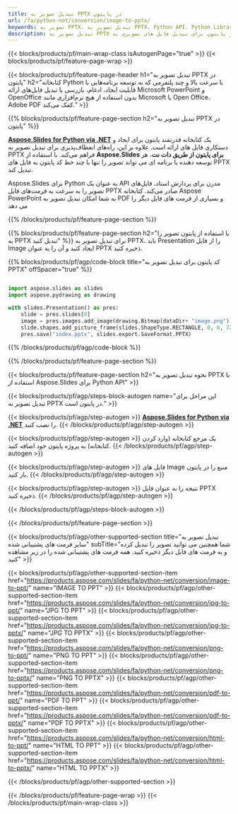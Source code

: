 ```yaml
---
title: تبدیل تصویر به PPTX در پایتون
url: /fa/python-net/conversion/image-to-pptx/
keywords: تصویر به PPTX، تبدیل تصویر به PPTX، Python API، Python Library، Image، PPTX
description: تبدیل تصویر به PPTX در پایتون برای تبدیل فایل های تصویری به PDF از API کتابخانه پایتون استفاده کنید
---
```


{{< blocks/products/pf/main-wrap-class isAutogenPage="true" >}}
{{< blocks/products/pf/feature-page-wrap >}}

{{< blocks/products/pf/feature-page-header h1="تبدیل تصویر به PPTX در پایتون" h2="کتابخانه Python با سرعت بالا و چند پلتفرمی که به توسعه برنامه‌هایی با قابلیت ایجاد، ادغام، بازرسی یا تبدیل فایل‌های ارائه Microsoft PowerPoint و OpenOffice بدون استفاده از هیچ نرم‌افزاری مانند Microsoft یا Open Office، Adobe PDF کمک می‌کند." >}}

{{% blocks/products/pf/feature-page-section h2="تبدیل تصویر به PPTX در پایتون" %}}

[**Aspose.Slides for Python via .NET**](https://products.aspose.com/slides/fa/python-net/) یک کتابخانه قدرتمند پایتون برای ایجاد و دستکاری فایل های ارائه است. علاوه بر این، راه‌های انعطاف‌پذیری برای تبدیل تصویر به PPTX فراهم می‌کند. با استفاده از **Aspose.Slides برای پایتون از طریق دات نت**، هر توسعه دهنده یا برنامه ای می تواند تصویر را تنها با چند خط کد پایتون به فایل های PPTX تبدیل کند.

Aspose.Slides برای Python به عنوان یک API مدرن برای پردازش اسناد، فایل‌های تصویر را به سرعت به فرمت‌های فایل PPTX صادر می‌کند. کتابخانه Aspose PowerPoint به شما امکان تبدیل تصویر به PDF و بسیاری از فرمت های فایل دیگر را می دهد

{{% /blocks/products/pf/feature-page-section %}}

{{% blocks/products/pf/feature-page-section  h2="با استفاده از پایتون تصویر را به PPTX تبدیل کنید" %}}
برای تبدیل تصویر به PPTX، باید Presentation را از فایل Image ایجاد کنید و آن را به عنوان PPTX ذخیره کنید.

{{% blocks/products/pf/agp/code-block title="کد پایتون برای تبدیل تصویر به PPTX" offSpacer="true" %}}

```python

import aspose.slides as slides
import aspose.pydrawing as drawing

with slides.Presentation() as pres:
    slide = pres.slides[0]
    image = pres.images.add_image(drawing.Bitmap(dataDir+ "image.png"))
	slide.shapes.add_picture_frame(slides.ShapeType.RECTANGLE, 0, 0, 720, 540, image)
    pres.save("index.pptx", slides.export.SaveFormat.PPTX)

```


{{% /blocks/products/pf/agp/code-block %}}

{{% /blocks/products/pf/feature-page-section %}}

{{< blocks/products/pf/feature-page-section  h2="نحوه تبدیل تصویر به PPTX با استفاده از Aspose.Slides برای Python API" >}}

{{< blocks/products/pf/agp/steps-block-autogen name="این مراحل برای تبدیل تصویر به PPTX در پایتون است." >}}

{{< blocks/products/pf/agp/step-autogen >}}
[**Aspose.Slides for Python via .NET**](https://products.aspose.com/slides/fa/python-net/) را نصب کنید.
{{< /blocks/products/pf/agp/step-autogen >}}

{{< blocks/products/pf/agp/step-autogen >}}
یک مرجع کتابخانه (وارد کردن کتابخانه) به پروژه پایتون خود اضافه کنید.
{{< /blocks/products/pf/agp/step-autogen >}}

{{< blocks/products/pf/agp/step-autogen >}}
فایل های Image منبع را در پایتون باز کنید.
{{< /blocks/products/pf/agp/step-autogen >}}

{{< blocks/products/pf/agp/step-autogen >}}
نتیجه را به عنوان فایل PPTX ذخیره کنید.
{{< /blocks/products/pf/agp/step-autogen >}}

{{< /blocks/products/pf/agp/steps-block-autogen >}}

{{< /blocks/products/pf/feature-page-section >}}

{{< blocks/products/pf/agp/other-supported-section title="تبدیل تصویر به سایر فرمت های پشتیبانی شده" subTitle="شما همچنین می توانید تصویر را تبدیل کرده و به فرمت های فایل دیگر ذخیره کنید. همه فرمت های پشتیبانی شده را در زیر مشاهده کنید" >}}

{{< blocks/products/pf/agp/other-supported-section-item href="https://products.aspose.com/slides/fa/python-net/conversion/image-to-ppt/" name="IMAGE TO PPT" >}}
{{< blocks/products/pf/agp/other-supported-section-item href="https://products.aspose.com/slides/fa/python-net/conversion/jpg-to-ppt/" name="JPG TO PPT" >}}
{{< blocks/products/pf/agp/other-supported-section-item href="https://products.aspose.com/slides/fa/python-net/conversion/jpg-to-pptx/" name="JPG TO PPTX" >}}
{{< blocks/products/pf/agp/other-supported-section-item href="https://products.aspose.com/slides/fa/python-net/conversion/png-to-ppt/" name="PNG TO PPT" >}}
{{< blocks/products/pf/agp/other-supported-section-item href="https://products.aspose.com/slides/fa/python-net/conversion/png-to-pptx/" name="PNG TO PPTX" >}}
{{< blocks/products/pf/agp/other-supported-section-item href="https://products.aspose.com/slides/fa/python-net/conversion/pdf-to-ppt/" name="PDF TO PPT" >}}
{{< blocks/products/pf/agp/other-supported-section-item href="https://products.aspose.com/slides/fa/python-net/conversion/pdf-to-pptx/" name="PDF TO PPTX" >}}
{{< blocks/products/pf/agp/other-supported-section-item href="https://products.aspose.com/slides/fa/python-net/conversion/html-to-ppt/" name="HTML TO PPT" >}}
{{< blocks/products/pf/agp/other-supported-section-item href="https://products.aspose.com/slides/fa/python-net/conversion/html-to-pptx/" name="HTML TO PPTX" >}}


{{< /blocks/products/pf/agp/other-supported-section >}}

{{< /blocks/products/pf/feature-page-wrap >}}
{{< /blocks/products/pf/main-wrap-class >}}